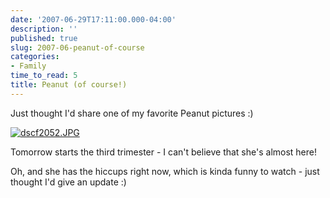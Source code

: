 ```yaml
---
date: '2007-06-29T17:11:00.000-04:00'
description: ''
published: true
slug: 2007-06-peanut-of-course
categories:
- Family
time_to_read: 5
title: Peanut (of course!)
---
```


Just thought I'd share one of my favorite Peanut pictures :)

[![dscf2052.JPG](dscf2052.JPG)](http://www.wassupy.com/gallery2/v/Sarahsbelly/)

Tomorrow starts the third trimester - I can't believe that she's almost here!

Oh, and she has the hiccups right now, which is kinda funny to watch - just thought I'd give an update :)